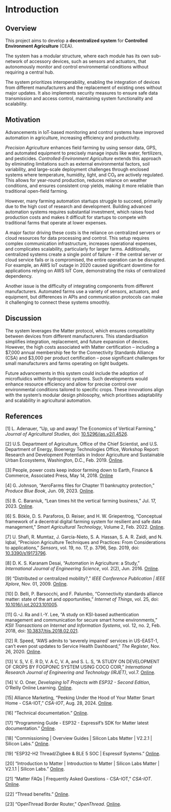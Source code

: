 # Introduction

## Overview

This project aims to develop a **decentralized system** for **Controlled Environment Agriculture** (CEA).

The system has a modular structure, where each module has its own sub-network of accessory devices, such as sensors and
actuators, that autonomously monitor and control environmental conditions without requiring a central hub.

The system prioritizes interoperability, enabling the integration of devices from different manufacturers and the
replacement of existing ones without major updates. It also implements security measures to ensure safe data
transmission and access control, maintaining system functionality and scalability.

## Motivation

Advancements in IoT-based monitoring and control systems have improved automation in agriculture, increasing efficiency
and productivity.

_Precision Agriculture_ enhances field farming by using sensor data, GPS, and automated equipment to precisely manage
inputs like water, fertilizers, and pesticides. _Controlled-Environment Agriculture_ extends this approach by
eliminating limitations such as external environmental factors, soil variability, and large-scale deployment challenges
through enclosed systems where temperature, humidity, light, and CO₂ are actively regulated. This allows for
year-round production, reduces reliance on weather conditions, and ensures consistent crop yields, making it more
reliable than traditional open-field farming.

However, many farming automation startups struggle to succeed, primarily due to the high cost of research and
development. Building advanced automation systems requires substantial investment, which raises food production costs
and makes it difficult for startups to compete with traditional farms that operate at lower expenses.

A major factor driving these costs is the reliance on centralized servers or cloud resources for data processing and
control. This setup requires complex communication infrastructure, increases operational expenses, and complicates
scalability, particularly for larger farms. Additionally, centralized systems create a single point of failure - if the
central server or cloud service fails or is compromised, the entire operation can be disrupted. For example, an AWS IoT
outage in 2020 caused significant downtime for applications relying on AWS IoT Core, demonstrating the risks of
centralized dependency.

Another issue is the difficulty of integrating components from different manufacturers. Automated farms use a variety of
sensors, actuators, and equipment, but differences in APIs and communication protocols can make it challenging to
connect these systems smoothly.


## Discussion

The system leverages the Matter protocol, which ensures compatibility between devices from
different manufacturers. This standardisation simplifies integration, replacement, and future expansion of devices.
However, the high costs associated with Matter certification – including
a \$7,000 annual membership fee for the Connectivity Standards Alliance (CSA) and $3,000 per product certification –
pose significant challenges for small manufacturers and farms operating on tight budgets.

Future advancements in this system could include the adoption of microfluidics within hydroponic systems. Such
developments would enhance resource efficiency and allow for precise control over environmental conditions tailored to
specific crops. These innovations align with the system’s modular design philosophy, which prioritises adaptability and
scalability in agricultural automation.

## References

[1] L. Adenauer, “Up, up and away! The Economics of Vertical Farming,” *Journal of Agricultural Studies*,
doi: [10.5296/jas.v2i1.4526](https://doi.org/10.5296/jas.v2i1.4526).

[2] U.S. Department of Agriculture, Office of the Chief Scientist, and U.S. Department of Energy, Bioenergy Technologies
Office, Workshop Report: Research and Development Potentials in Indoor Agriculture and Sustainable Urban Ecosystems,
Washington, D.C., Feb. 2019.
[Online](https://www.usda.gov/sites/default/files/documents/indoor-agriculture-workshop-report.pdf).

[3] People, power costs keep indoor farming down to Earth, Finance & Commerce, Associated Press, May 14, 2018.
[Online](https://finance-commerce.com/2018/05/people-power-costs-keep-indoor-farming-down-to-earth/)

[4] G. Johnson, “AeroFarms files for Chapter 11 bankruptcy protection,” *Produce Blue Book*, Jun. 09, 2023.
[Online](https://www.producebluebook.com/2023/06/08/aerofarms-files-for-chapter-11-bankruptcy-protection/).

[5] B. C. Baraniuk, “Lean times hit the vertical farming business,” Jul. 17, 2023.
[Online](https://www.bbc.com/news/business-66173872).

[6] S. Bökle, D. S. Paraforos, D. Reiser, and H. W. Griepentrog, “Conceptual framework of a decentral digital farming
system for resilient and safe data management,” *Smart Agricultural Technology*, Volume 2, Feb. 2022.
[Online](https://www.sciencedirect.com/science/article/pii/S2772375522000065).

[7] U. Shafi, R. Mumtaz, J. García-Nieto, S. A. Hassan, S. A. R. Zaidi, and N. Iqbal, “Precision Agriculture Techniques
and Practices: From Considerations to applications,” *Sensors*, vol. 19, no. 17, p. 3796, Sep. 2019, doi:
[10.3390/s19173796](https://doi.org/10.3390/s19173796).

[8] D. K. S. Karanam Desai, “Automation in Agriculture: a Study,” *International Journal of Engineering Science*, vol.
2(2), Jun. 2016. [Online](https://www.researchgate.net/publication/304650250_Automation_in_Agriculture_A_Study).

[9] “Distributed or centralized mobility?,” *IEEE Conference Publication | IEEE Xplore*, Nov. 01, 2009.
[Online](https://ieeexplore.ieee.org/abstract/document/5426302/).

[10] D. Belli, P. Barsocchi, and F. Palumbo, “Connectivity standards alliance matter: state of the art and
opportunities,” *Internet of Things*, vol. 25, doi:
[10.1016/j.iot.2023.101005](https://doi.org/10.1016/j.iot.2023.101005).

[11] G.-J. Ra and I.-Y. Lee, “A study on KSI-based authentication management and communication for secure smart home
environments,” *KSII Transactions on Internet and Information Systems*, vol. 12, no. 2, Feb. 2018, doi:
[10.3837/tiis.2018.02.021](https://doi.org/10.3837/tiis.2018.02.021).

[12] R. Speed, “AWS admits to ‘severely impaired’ services in US-EAST-1, can’t even post updates to Service Health
Dashboard,” *The Register*, Nov. 26, 2020. [Online](https://www.theregister.com/2020/11/25/aws_down/).

[13] V. S, V. E. R D, V. A C, V. A, and S. L. S, “A STUDY ON DEVELOPMENT OF CROPS BY FOGPONIC SYSTEM USING COCO COIR,”
*International Research Journal of Engineering and Technology (IRJET)*,
vol.7. [Online](https://www.irjet.net/archives/V7/i4/IRJET-V7I41142.pdf).

[14] V. O. Oner, *Developing IoT Projects with ESP32 - Second Edition*, O’Reilly Online Learning.
[Online](https://learning.oreilly.com/library/view/developing-iot-projects/9781803237688/Text/Chapter_3.xhtml#_idParaDest-48).

[15] Alliance Marketing, “Peeking Under the Hood of Your Matter Smart Home - CSA-IOT,” *CSA-IOT*, Aug. 28, 2024.
[Online](https://csa-iot.org/newsroom/peeking-under-the-hood-of-your-matter-smart-home/).

[16] “Technical documentation.” [Online](https://docs.nordicsemi.com/bundle/ncs-2.6.1/page/matter/chip_tool_guide.html).

[17] “Programming Guide - ESP32 - Espressif’s SDK for Matter latest documentation.”
[Online](https://docs.espressif.com/projects/esp-matter/en/latest/esp32/).

[18] “Commissioning | Overview Guides | Silicon Labs Matter | V2.2.1 | Silicon Labs.”
[Online](https://docs.silabs.com/matter/2.2.1/matter-overview-guides/matter-commissioning).

[19] “ESP32-H2 Thread/Zigbee & BLE 5 SOC | Espressif Systems.”
[Online](https://www.espressif.com/en/products/socs/esp32-h2).

[20] “Introduction to Matter | Introduction to Matter | Silicon Labs Matter | V2.1.1 | Silicon Labs.”
[Online](https://docs.silabs.com/matter/2.1.1/matter-fundamentals-introduction/).

[21] “Matter FAQs | Frequently Asked Questions - CSA-IOT,” *CSA-IOT*.
[Online](https://csa-iot.org/all-solutions/matter/matter-faq/).

[22] “Thread benefits.” [Online](https://www.threadgroup.org/What-is-Thread/Thread-Benefits).

[23] “OpenThread Border Router,” *OpenThread*. [Online](https://openthread.io/guides/border-router).
